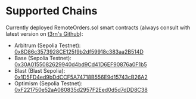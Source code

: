 # Supported Chains

Currently deployed RemoteOrders.sol smart contracts (always consult with latest version on [t3rn's Github](https://github.com/t3rn/t3rn)):

- Arbitrum (Sepolia Testnet): [0x8D86c3573928CE125f9b2df59918c383aa2B514D](https://sepolia.arbiscan.io/address/0x8D86c3573928CE125f9b2df59918c383aa2B514D)
- Base (Sepolia Testnet): [0x30A0155082629940d4bd9Cd41D6EF90876a0F1b5](https://base-sepolia.blockscout.com/address/0x30A0155082629940d4bd9Cd41D6EF90876a0F1b5)
- Blast (Blast Sepolia): [0x1D5FD4ed9bDdCCF5A74718B556E9d15743cB26A2](https://sepolia.blastscan.io/address/0x1D5FD4ed9bDdCCF5A74718B556E9d15743cB26A2)
- Optimism (Sepolia Testnet): [0xF221750e52aA080835d2957F2Eed0d5d7dDD8C38](https://sepolia-optimism.etherscan.io/address/0xF221750e52aA080835d2957F2Eed0d5d7dDD8C38)
